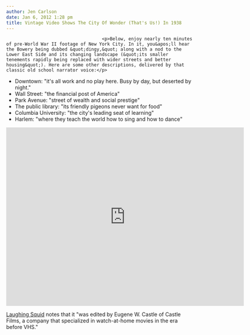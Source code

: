 ```yaml
---
author: Jen Carlson
date: Jan 6, 2012 1:28 pm
title: Vintage Video Shows The City Of Wonder (That's Us!) In 1938
---
```


	
										<p>Below, enjoy nearly ten minutes of pre-World War II footage of New York City. In it, you&apos;ll hear the Bowery being dubbed &quot;dingy,&quot; along with a nod to the Lower East Side and its changing landscape (&quot;its smaller tenements rapidly being replaced with wider streets and better housing&quot;). Here are some other descriptions, delivered by that classic old school narrator voice:</p>

<ul><li>Downtown: &quot;it&apos;s all work and no play here. Busy by day, but deserted by night.&quot;
</li><li>Wall Street: &quot;the financial post of America&quot;
</li><li>Park Avenue: &quot;street of wealth and social prestige&quot;
</li><li>The public library: &quot;its friendly pigeons never want for food&quot;
</li><li>Columbia University: &quot;the city&apos;s leading seat of learning&quot;
</li><li>Harlem: &quot;where they teach the world how to sing and how to dance&quot;</li></ul>

<p><iframe width="640" height="480" src="https://web.archive.org/web/20150201064329if_/http://www.youtube.com/embed/zL8G7cCrk4I" frameborder="0" allowfullscreen></iframe></p>

<p><a href="https://web.archive.org/web/20150201064329/http://laughingsquid.com/new-york-the-wonder-city-1938/">Laughing Squid</a> notes that it &quot;was edited by Eugene W. Castle of Castle Films, a company that specialized in watch-at-home movies in the era before VHS.&quot;</p>					
										
									
				